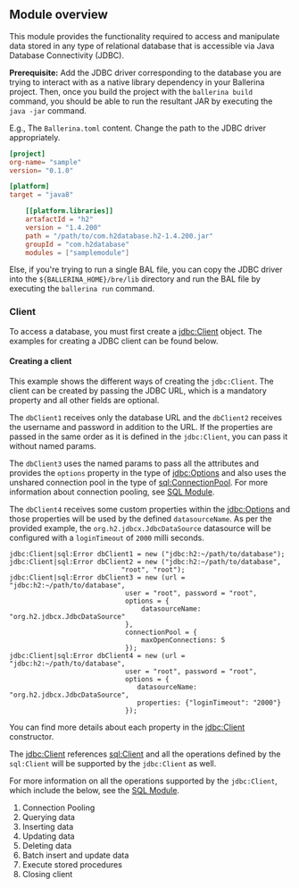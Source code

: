 ## Module overview

This module provides the functionality required to access and manipulate data stored in any type of relational database 
that is accessible via Java Database Connectivity (JDBC). 

**Prerequisite:** Add the JDBC driver corresponding to the database you are trying to interact with
as a native library dependency in your Ballerina project. Then, once you build the project with the `ballerina build`
command, you should be able to run the resultant JAR by executing the `java -jar` command.

E.g., The `Ballerina.toml` content.
Change the path to the JDBC driver appropriately.

```toml
[project]
org-name= "sample"
version= "0.1.0"

[platform]
target = "java8"

    [[platform.libraries]]
    artafactId = "h2"
    version = "1.4.200"
    path = "/path/to/com.h2database.h2-1.4.200.jar"
    groupId = "com.h2database"
    modules = ["samplemodule"]
``` 

Else, if you're trying to run a single BAL file, you can copy the JDBC driver into the `${BALLERINA_HOME}/bre/lib` directory and 
run the BAL file by executing the `ballerina run` command.

### Client
To access a database, you must first create a 
[jdbc:Client](https://ballerina.io/swan-lake/learn/api-docs/ballerina/java.jdbc/clients/Client.html) object. 
The examples for creating a JDBC client can be found below.

#### Creating a client
This example shows the different ways of creating the `jdbc:Client`. The client can be created by passing 
the JDBC URL, which is a mandatory property and all other fields are optional. 

The `dbClient1` receives only the database URL and the `dbClient2` receives the username and password in addition to the URL. 
If the properties are passed in the same order as it is defined in the `jdbc:Client`, you can pass it 
without named params.

The `dbClient3` uses the named params to pass all the attributes and provides the `options` property in the type of 
[jdbc:Options](https://ballerina.io/swan-lake/learn/api-docs/ballerina/java.jdbc/records/Options.html) 
and also uses the unshared connection pool in the type of 
[sql:ConnectionPool](https://ballerina.io/swan-lake/learn/api-docs/ballerina/sql/records/ConnectionPool.html). 
For more information about connection pooling, see [SQL Module](https://ballerina.io/swan-lake/learn/api-docs/ballerina/sql/index.html).

The `dbClient4` receives some custom properties within the 
[jdbc:Options](https://ballerina.io/swan-lake/learn/api-docs/ballerina/java.jdbc/records/Options.html)
and those properties will be used by the defined `datasourceName`. 
As per the provided example, the `org.h2.jdbcx.JdbcDataSource` datasource  will be configured with a `loginTimeout` 
of `2000` milli seconds.

```ballerina
jdbc:Client|sql:Error dbClient1 = new ("jdbc:h2:~/path/to/database");
jdbc:Client|sql:Error dbClient2 = new ("jdbc:h2:~/path/to/database", 
                            "root", "root");
jdbc:Client|sql:Error dbClient3 = new (url =  "jdbc:h2:~/path/to/database",
                             user = "root", password = "root",
                             options = {
                                 datasourceName: "org.h2.jdbcx.JdbcDataSource"
                             },
                             connectionPool = {
                                 maxOpenConnections: 5
                             });
jdbc:Client|sql:Error dbClient4 = new (url =  "jdbc:h2:~/path/to/database", 
                             user = "root", password = "root",
                             options = {
                                datasourceName: "org.h2.jdbcx.JdbcDataSource", 
                                properties: {"loginTimeout": "2000"}
                             });                          
```

You can find more details about each property in the
[jdbc:Client](https://ballerina.io/swan-lake/learn/api-docs/ballerina/java.jdbc/clients/Client.html) constructor. 

The [jdbc:Client](https://ballerina.io/swan-lake/learn/api-docs/ballerina/java.jdbc/clients/Client.html) references 
[sql:Client](https://ballerina.io/swan-lake/learn/api-docs/ballerina/sql/abstractobjects/Client.html) and 
all the operations defined by the `sql:Client` will be supported by the `jdbc:Client` as well. 

For more information on all the operations supported by the `jdbc:Client`, which include the below, see the
[SQL Module](https://ballerina.io/swan-lake/learn/api-docs/ballerina/sql/index.html).

1. Connection Pooling
2. Querying data
3. Inserting data
4. Updating data
5. Deleting data
6. Batch insert and update data
7. Execute stored procedures
8. Closing client
